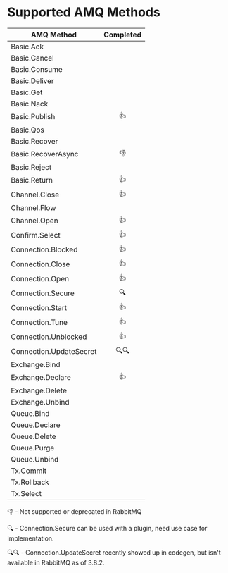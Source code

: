 Supported AMQ Methods
=====================

| AMQ Method                     | Completed  |
|--------------------------------|:----------:|
| Basic.Ack                      |            |
| Basic.Cancel                   |            |
| Basic.Consume                  |            |
| Basic.Deliver                  |            |
| Basic.Get                      |            |
| Basic.Nack                     |            |
| Basic.Publish                  |    :+1:    |
| Basic.Qos                      |            |
| Basic.Recover                  |            |
| Basic.RecoverAsync             |    :-1:    |
| Basic.Reject                   |            |
| Basic.Return                   |    :+1:    |
| Channel.Close                  |    :+1:    |
| Channel.Flow                   |            |
| Channel.Open                   |    :+1:    |
| Confirm.Select                 |    :+1:    |
| Connection.Blocked             |    :+1:    |
| Connection.Close               |    :+1:    |
| Connection.Open                |    :+1:    |
| Connection.Secure              |   :mag:    |
| Connection.Start               |    :+1:    |
| Connection.Tune                |    :+1:    |
| Connection.Unblocked           |    :+1:    |
| Connection.UpdateSecret        | :mag::mag: |
| Exchange.Bind                  |            |
| Exchange.Declare               |    :+1:    |
| Exchange.Delete                |            |
| Exchange.Unbind                |            |
| Queue.Bind                     |            |
| Queue.Declare                  |            |
| Queue.Delete                   |            |
| Queue.Purge                    |            |
| Queue.Unbind                   |            |
| Tx.Commit                      |            |
| Tx.Rollback                    |            |
| Tx.Select                      |            |
  
:-1: - Not supported or deprecated in RabbitMQ

:mag: - Connection.Secure can be used with a plugin, need use case for implementation.

:mag::mag: - Connection.UpdateSecret recently showed up in codegen, but isn't available in RabbitMQ as of 3.8.2.
